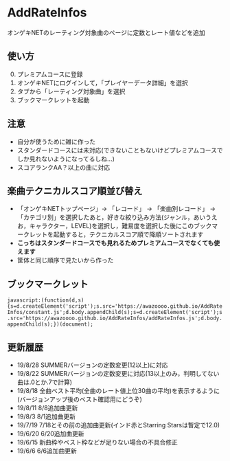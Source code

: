 # AddRateInfos
オンゲキNETのレーティング対象曲のページに定数とレート値などを追加

## 使い方
  0. プレミアムコースに登録
  1. オンゲキNETにログインして，「プレイヤーデータ詳細」を選択
  2. タブから「レーティング対象曲」を選択
  3. ブックマークレットを起動

## 注意
  * 自分が使うために雑に作った
  * スタンダードコースには未対応(できないこともないけどプレミアムコースでしか見れないようになってるしね...)
  * スコアランクAA？以上の曲に対応
<!--  * 新曲や低難易度(主に11+以下)は定数が判明してないものもあるため，その難易度の最低値の定数として計算します
    * 例: 11+は11.7，12は12.0 -->

## 楽曲テクニカルスコア順並び替え
  * 「オンゲキNETトップページ」-> 「レコード」 -> 「楽曲別レコード」 -> 「カテゴリ別」を選択したあと，好きな絞り込み方法(ジャンル，あいうえお，キャラクター，LEVEL)を選択し，難易度を選択した後にこのブックマークレットを起動すると，テクニカルスコア順で降順ソートされます
  * **こっちはスタンダードコースでも見れるためプレミアムコースでなくても使えます**
  * 筐体と同じ順序で見たいから作った

## ブックマークレット
```javascript:(function(d,s){s=d.createElement('script');s.src='https://awazoooo.github.io/AddRateInfos/constant.js';d.body.appendChild(s);s=d.createElement('script');s.src='https://awazoooo.github.io/AddRateInfos/addRateInfos.js';d.body.appendChild(s);})(document);```


## 更新履歴
  * 19/8/28 SUMMERバージョンの定数変更(12以上)に対応
  * 19/8/22 SUMMERバージョンの定数変更に対応(13以上のみ，判明してない曲は.0とか.7で計算)
  * 19/8/18 全曲ベスト平均(全曲のレート値上位30曲の平均)を表示するように(バージョンアップ後のベスト確認用にどうぞ)
  * 19/8/11 8/8追加曲更新
  * 19/8/3  8/1追加曲更新
  * 19/7/19 7/18とその前の追加曲更新(インド赤とStarring Starsは暫定で12.0)
  * 19/6/20 6/20追加曲更新
  * 19/6/15 新曲枠やベスト枠などが足りない場合の不具合修正
  * 19/6/6  6/6追加曲更新
<!--  * 19/5/27 テクニカルスコア順ソートが欲しかったので作った．レベルごとの一覧画面で起動すると降順ソートされるように
  * 19/5/26 5/23追加曲更新
  * 19/5/10 5/9追加曲更新
  * 19/5/6  4/25追加曲更新
  * 19/4/14 4/11追加曲更新
  * 19/4/1  エイプリール追加曲更新
  * 19/3/22 3/21追加曲更新
  * 19/3/5  Lunaticがリセント枠に含まれないことによる，到達可能レートの計算を修正
  * 19/3/2  rankAAAの場合のレート値計算修正
  * 19/3/2  オンゲキ熱が再来して作り直した
  * 18/9/3  利用規約が怪しいのでアーカイブ
  * 18/9/2  ふと思いついて作った
-->
